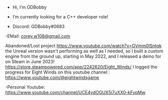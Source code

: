 - Hi, I’m GDBobby

- I’m currently looking for a C++ developer role!

- Discord: GDBobby#0683

-EMail: corey.w108@gmail.com

Abandoned/Lost project https://www.youtube.com/watch?v=GVmm0lSntgk
the Unreal version wasn't performing as well as I needed, so I built a custom engine from the ground up, starting in May 2022, and I released a demo for on Steam in June 2023! 
https://store.steampowered.com/app/2242620/Eight_Winds/
I logged the progress for Eight Winds on this youtube channel : https://www.youtube.com/@eightwindsgame


-Personal Youtube: https://www.youtube.com/channel/UCE4ydOGUX5i7uXX0-kFvpMw
